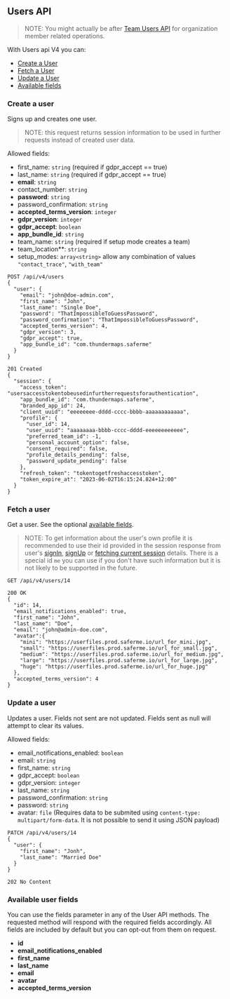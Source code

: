 ## Users API
> NOTE: You might actually be after [Team Users API](team_users.md) for organization member related operations.

With Users api V4 you can:

- [Create a User](#create-a-user)
- [Fetch a User](#fetch-a-user)
- [Update a User](#update-a-user)
- [Available fields](#available-user-fields)


### Create a user
Signs up and creates one user.
> NOTE: this request returns session information to be used in further requests instead of created user data.

Allowed fields:
- first_name: `string` (required if gdpr_accept == true)
- last_name: `string` (required if gdpr_accept == true)
- **email**: `string`
- contact_number: `string`
- **password**: `string`
- password_confirmation: `string`
- **accepted_terms_version**: `integer`
- **gdpr_version**: `integer`
- **gdpr_accept**: `boolean`
- **app_bundle_id**: `string`
- team_name: `string` (required if setup mode creates a team)
- team_location**: `string`
- setup_modes: `array<string>` allow any combination of values `"contact_trace"`, `"with_team"`


```
POST /api/v4/users
{
  "user": {
    "email": "john@doe-admin.com",
    "first_name": "John",
    "last_name": "Single Doe",
    "password": "ThatImpossibleToGuessPassword",
    "password_confirmation": "ThatImpossibleToGuessPassword",
    "accepted_terms_version": 4,
    "gdpr_version": 3,
    "gdpr_accept": true,
    "app_bundle_id": "com.thundermaps.saferme"
  }
}
```

```
201 Created
{
  "session": {
    "access_token": "usersaccesstokentobeusedinfurtherrequestsforauthentication",
    "app_bundle_id": "com.thundermaps.saferme",
    "branded_app_id": 24,
    "client_uuid": "eeeeeeee-dddd-cccc-bbbb-aaaaaaaaaaaa",
    "profile": {
      "user_id": 14,
      "user_uuid": "aaaaaaaa-bbbb-cccc-dddd-eeeeeeeeeeee",
      "preferred_team_id": -1,
      "personal_account_option": false,
      "consent_required": false,
      "profile_details_pending": false,
      "password_update_pending": false
    },
    "refresh_token": "tokentogetfreshaccesstoken",
    "token_expire_at": "2023-06-02T16:15:24.824+12:00"
  }
}
```


### Fetch a user

Get a user. See the optional [available fields](#available-users-fields).

> NOTE: To get information about the user's own profile it is recommended
to use their id provided in the session response from user's [signIn](../sessions.html#create-session), [signUp](../users.html#create-a-user) or [fetching current session](../sessions.html#fetch-current-session) details. There is a special id `me` you can use if you don't have such information but it is not likely to be supported in the future.

```
GET /api/v4/users/14
```

```
200 OK
{
  "id": 14,
  "email_notifications_enabled": true,
  "first_name": "John",
  "last_name": "Doe",
  "email": "john@admin-doe.com",
  "avatar":{
    "mini": "https://userfiles.prod.saferme.io/url_for_mini.jpg",
    "small": "https://userfiles.prod.saferme.io/url_for_small.jpg",
    "medium": "https://userfiles.prod.saferme.io/url_for_medium.jpg",
    "large": "https://userfiles.prod.saferme.io/url_for_large.jpg",
    "huge": "https://userfiles.prod.saferme.io/url_for_huge.jpg"
  },
  "accepted_terms_version": 4
}

```


### Update a user

Updates a user. Fields not sent are not updated. Fields sent as null will attempt to clear its values.

Allowed fields:
- email_notifications_enabled: `boolean`
- email: `string`
- first_name: `string`
- gdpr_accept: `boolean`
- gdpr_version: `integer`
- last_name: `string`
- password_confirmation: `string`
- password: `string`
- avatar: `file` (Requires data to be submited using `content-type: multipart/form-data`. It is not possible to send it using JSON payload)

```
PATCH /api/v4/users/14
{
  "user": {
    "first_name": "Jonh",
    "last_name": "Married Doe"
  }
}
```

```
202 No Content
```


### Available user fields
You can use the fields parameter in any of the User API methods. The requested
method will respond with the required fields accordingly. All fields are
included by default but you can opt-out from them on request.

- **id**
- **email_notifications_enabled**
- **first_name**
- **last_name**
- **email**
- **avatar**
- **accepted_terms_version**
